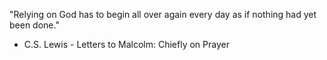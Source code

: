 "Relying on God has to begin all over again every day as if nothing had yet been done."
- C.S. Lewis -  Letters to Malcolm: Chiefly on Prayer 

